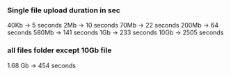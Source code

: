 ### Single file upload duration in sec
40Kb -> 5 seconds
2Mb  -> 10 seconds
70Mb -> 22 seconds
200Mb -> 64 seconds
580Mb -> 141 seconds
1Gb   -> 233 seconds
10Gb  -> 2505 seconds


### all files folder except 10Gb file
1.68 Gb -> 454 seconds
